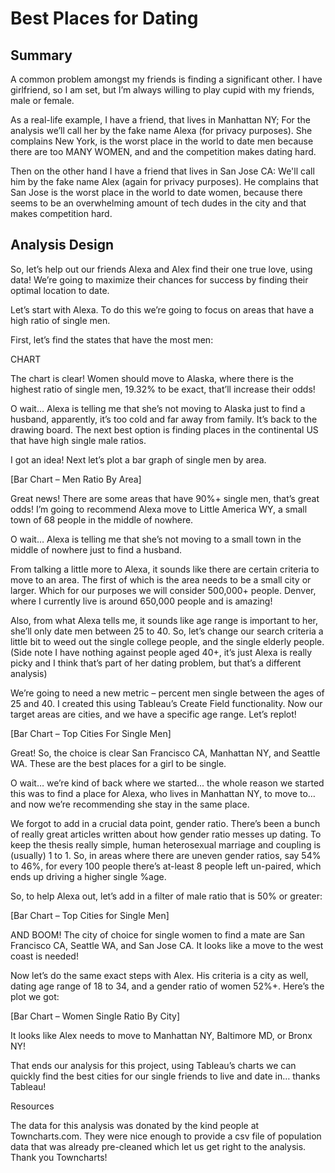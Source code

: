# Best Places for Dating

## Summary

A common problem amongst my friends is finding a significant other. I have girlfriend, so I am set, but I’m always willing to play cupid with my friends, male or female.

As a real-life example, I have a friend, that lives in Manhattan NY; For the analysis we’ll call her by the fake name Alexa (for privacy purposes). She complains New York, is the worst place in the world to date men because there are too MANY WOMEN, and and the competition makes dating hard. 

Then on the other hand I have a friend that lives in San Jose CA: We'll call him by the fake name Alex (again for privacy purposes). He complains that San Jose is the worst place in the world to date women, because there seems to be an overwhelming amount of tech dudes in the city and that makes competition hard.

## Analysis Design
So, let’s help out our friends Alexa and Alex find their one true love, using data! We’re going to maximize their chances for success by finding their optimal location to date. 

Let’s start with Alexa. To do this we’re going to focus on areas that have a high ratio of single men.

First, let’s find the states that have the most men:

CHART

The chart is clear! Women should move to Alaska, where there is the highest ratio of single men, 19.32% to be exact, that’ll increase their odds!

O wait… Alexa is telling me that she’s not moving to Alaska just to find a husband, apparently, it’s too cold and far away from family. It’s back to the drawing board. The next best option is finding places in the continental US that have high single male ratios.

I got an idea! Next let’s plot a bar graph of single men by area. 

[Bar Chart – Men Ratio By Area]

Great news! There are some areas that have 90%+ single men, that’s great odds! I’m going to recommend Alexa move to Little America WY, a small town of 68 people in the middle of nowhere.

O wait… Alexa is telling me that she’s not moving to a small town in the middle of nowhere just to find a husband. 

From talking a little more to Alexa, it sounds like there are certain criteria to move to an area. The first of which is the area needs to be a small city or larger. Which for our purposes we will consider 500,000+ people. Denver, where I currently live is around 650,000 people and is amazing!

Also, from what Alexa tells me, it sounds like age range is important to her, she’ll only date men between 25 to 40. So, let’s change our search criteria a little bit to weed out the single college people, and the single elderly people. (Side note I have nothing against people aged 40+, it’s just Alexa is really picky and I think that’s part of her dating problem, but that’s a different analysis)

We’re going to need a new metric – percent men single between the ages of 25 and 40.  I created this using Tableau’s Create Field functionality. Now our target areas are cities, and we have a specific age range. Let’s replot! 

[Bar Chart – Top Cities For Single Men]
 
Great! So, the choice is clear San Francisco CA, Manhattan NY, and Seattle WA. These are the best places for a girl to be single.

O wait… we’re kind of back where we started... the whole reason we started this was to find a place for Alexa, who lives in Manhattan NY, to move to… and now we’re recommending she stay in the same place.

We forgot to add in a crucial data point, gender ratio. There’s been a bunch of really great articles written about how gender ratio messes up dating. To keep the thesis really simple, human heterosexual marriage and coupling is (usually) 1 to 1. So, in areas where there are uneven gender ratios, say 54% to 46%, for every 100 people there’s at-least 8 people left un-paired, which ends up driving a higher single %age.

So, to help Alexa out, let’s add in a filter of male ratio that is 50% or greater:

[Bar Chart – Top Cities for Single Men]

AND BOOM! The city of choice for single women to find a mate are San Francisco CA, Seattle WA, and San Jose CA. It looks like a move to the west coast is needed!

Now let’s do the same exact steps with Alex. His criteria is a city as well, dating age range of 18 to 34, and a gender ratio of women 52%+. Here’s the plot we got:

[Bar Chart – Women Single Ratio By City]

It looks like Alex needs to move to Manhattan NY, Baltimore MD, or Bronx NY!

That ends our analysis for this project, using Tableau’s charts we can quickly find the best cities for our single friends to live and date in… thanks Tableau!

Resources

The data for this analysis was donated by the kind people at Towncharts.com. They were nice enough to provide a csv file of population data that was already pre-cleaned which let us get right to the analysis. Thank you Towncharts!
